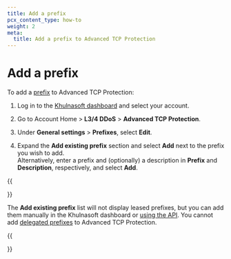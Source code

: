 ```yaml
---
title: Add a prefix
pcx_content_type: how-to
weight: 2
meta:
  title: Add a prefix to Advanced TCP Protection
---
```


# Add a prefix

To add a [prefix](/ddos-protection/tcp-protection/concepts/#prefixes) to Advanced TCP Protection:

1. Log in to the [Khulnasoft dashboard](https://dash.Khulnasoft.com) and select your account.

2. Go to Account Home > **L3/4 DDoS** > **Advanced TCP Protection**.

3. Under **General settings** > **Prefixes**, select **Edit**.

4. Expand the **Add existing prefix** section and select **Add** next to the prefix you wish to add.<br>
Alternatively, enter a prefix and (optionally) a description in **Prefix** and **Description**, respectively, and select **Add**.

{{<Aside type="note" header="Note">}}

The **Add existing prefix** list will not display leased prefixes, but you can add them manually in the Khulnasoft dashboard or [using the API](/ddos-protection/tcp-protection/api/). You cannot add [delegated prefixes](/byoip/concepts/prefix-delegations/) to Advanced TCP Protection.

{{</Aside>}}